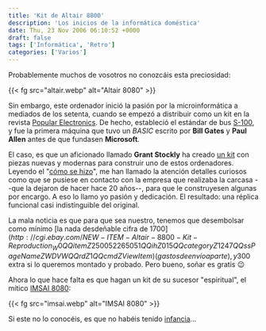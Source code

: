 ```yaml
---
title: 'Kit de Altair 8800'
description: 'Los inicios de la informática doméstica'
date: Thu, 23 Nov 2006 06:10:52 +0000
draft: false
tags: ['Informática', 'Retro']
categories: ['Varios']
---
```


Probablemente muchos de vosotros no conozcáis esta preciosidad:

{{< fg src="altair.webp" alt="Altair 8080" >}}

Sin embargo, este ordenador inició la pasión por la microinformática a mediados de los setenta, cuando se empezó a distribuir como un kit en la revista [Popular Electronics](http://es.wikipedia.org/wiki/Popular_Electronics). De hecho, estableció el estándar de bus [S-100](http://es.wikipedia.org/wiki/Bus_S-100), y fue la primera máquina que tuvo un _BASIC_ escrito por **Bill Gates** y **Paul Allen** antes de que fundasen **Microsoft**.

El caso, es que un aficionado llamado **Grant Stockly** ha creado [un kit](http://www.altairkit.com/) con piezas nuevas y modernas para construir uno de estos ordenadores. Leyendo el "[cómo se hizo](http://www.altairkit.com/creation_of_a_kit_story.html)", me han llamado la atención detalles curiosos como que se pusiese en contacto con la empresa que realizaba la carcasa --que la dejaron de hacer hace 20 años--, para que le construyesen algunas por encargo. A eso lo llamo yo pasión y dedicación. El resultado: una réplica funcional casi indistinguible del original.

La mala noticia es que para que sea nuestro, tenemos que desembolsar como mínimo [la nada desdeñable cifra de 1700$](http://cgi.ebay.com/NEW-ITEM-Altair-8800-Kit-Reproduction_W0QQitemZ250052265051QQihZ015QQcategoryZ1247QQssPageNameZWDVWQQrdZ1QQcmdZViewItem) (gastos de envío aparte), y 300$ extra si lo queremos montado y probado. Pero bueno, soñar es gratis :wink:

Ahora lo que hace falta es que hagan un kit de su sucesor "espiritual", el mítico [IMSAI 8080](http://es.wikipedia.org/wiki/IMSAI_8080):

{{< fg src="imsai.webp" alt="IMSAI 8080" >}}

Si este no lo conocéis, es que no habéis tenido [infancia](http://www.imdb.com/title/tt0086567/)...